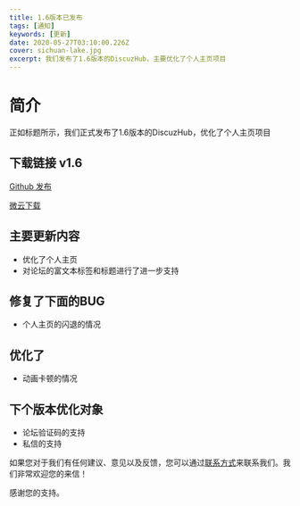 ```yaml
---
title: 1.6版本已发布
tags: [通知]
keywords: [更新]
date: 2020-05-27T03:10:00.226Z
cover: sichuan-lake.jpg
excerpt: 我们发布了1.6版本的DiscuzHub，主要优化了个人主页项目
---
```


# 简介

正如标题所示，我们正式发布了1.6版本的DiscuzHub，优化了个人主页项目

## 下载链接 v1.6

[Github 发布](https://github.com/kidozh/DiscuzHub/releases/download/v1.6/app-release.apk)

[微云下载](https://share.weiyun.com/DTpuKr6K)

## 主要更新内容

+ 优化了个人主页
+ 对论坛的富文本标签和标题进行了进一步支持




## 修复了下面的BUG

+ 个人主页的闪退的情况


## 优化了

+ 动画卡顿的情况

## 下个版本优化对象

+ 论坛验证码的支持
+ 私信的支持

如果您对于我们有任何建议、意见以及反馈，您可以通过[联系方式](/contact/)来联系我们。我们非常欢迎您的来信！

感谢您的支持。